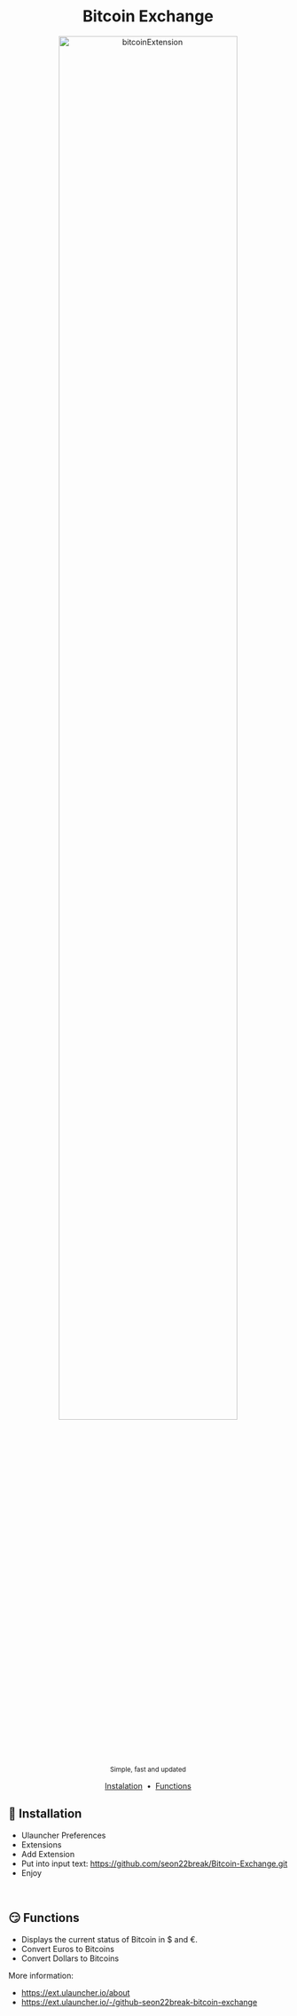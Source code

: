 <h1 align="center">
    Bitcoin Exchange
</h1>
<p align="center">

  <img src="images/header.gif" alt="bitcoinExtension" width="80%">
  <br>
  <sub>Simple, fast and updated</sub>
</p>
<p align="center">
  <a href="#-installation">Instalation</a>&nbsp;&nbsp;•&nbsp;
  <a href="#-functions">Functions</a>
</p>

<a href="installation"></a>
## 🚀 Installation

* Ulauncher Preferences
* Extensions
* Add Extension
* Put into input text: https://github.com/seon22break/Bitcoin-Exchange.git
* Enjoy
<br>
<a href="functions"></a>

## 😏 Functions 

* Displays the current status of Bitcoin in $ and €.
* Convert Euros to Bitcoins
* Convert Dollars to Bitcoins

More information: 
* https://ext.ulauncher.io/about
* https://ext.ulauncher.io/-/github-seon22break-bitcoin-exchange
        
